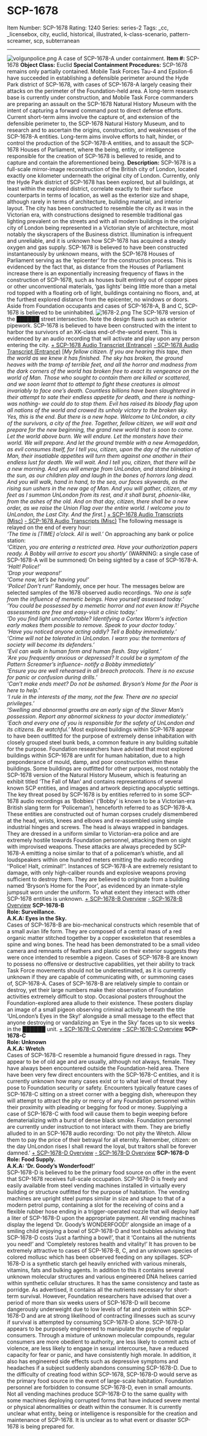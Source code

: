# SCP-1678
Item Number: SCP-1678
Rating: 1240
Series: series-2
Tags: _cc, _licensebox, city, euclid, historical, illustrated, k-class-scenario, pattern-screamer, scp, subterranean

---

![volgunpolice.png](https://scp-wiki.wdfiles.com/local--files/scp-1678/volgunpolice.png)
A case of SCP-1678-A under containment.
**Item #:** SCP-1678
**Object Class:** Euclid
**Special Containment Procedures:** SCP-1678 remains only partially contained. Mobile Task Forces Tau-4 and Epsilon-6 have succeeded in establishing a defensible perimeter around the Hyde Park district of SCP-1678, with cases of SCP-1678-A largely ceasing their attacks on the perimeter of the Foundation-held area. A long-term research base is currently under construction, and Mobile Task Force commanders are preparing an assault on the SCP-1678 Natural History Museum with the intent of capturing a forward command post to direct defense efforts. Current short-term aims involve the capture of, and extension of the defensible perimeter to, the SCP-1678 Natural History Museum, and to research and to ascertain the origins, construction, and weaknesses of the SCP-1678-A entities. Long-term aims involve efforts to halt, hinder, or control the production of the SCP-1678-A entities, and to assault the SCP-1678 Houses of Parliament, where the being, entity, or intelligence responsible for the creation of SCP-1678 is believed to reside, and to capture and contain the aforementioned being.
**Description:** SCP-1678 is a full-scale mirror-image reconstruction of the British city of London, located exactly one kilometer underneath the original city of London. Currently, only the Hyde Park district of SCP-1678 has been explored, but all buildings, at least within the explored district, correlate exactly to their surface counterparts in terms of location, as well as the exterior size and shape, although rarely in terms of architecture, building material, and interior layout. The city has been constructed to resemble the city as it was in the Victorian era, with constructions designed to resemble traditional gas lighting prevalent on the streets and with all modern buildings in the original city of London being represented in a Victorian style of architecture, most notably the skyscrapers of the Business district. Illumination is infrequent and unreliable, and it is unknown how SCP-1678 has acquired a steady oxygen and gas supply.
SCP-1678 is believed to have been constructed instantaneously by unknown means, with the SCP-1678 Houses of Parliament serving as the ‘epicenter’ for the construction process. This is evidenced by the fact that, as distance from the Houses of Parliament increase there is an exponentially increasing frequency of flaws in the construction of SCP-1678, such as houses built entirely out of copper pipes or other unconventional materials, ‘gas lights’ being little more than a metal rod topped with a floating orb of light, buildings containing no floors, and, at the furthest explored distance from the epicenter, no windows or doors. Aside from Foundation occupants and cases of SCP-1678-A, B and C, SCP-1678 is believed to be uninhabited.
![1678-2.png](https://scp-wiki.wdfiles.com/local--files/scp-1678/1678-2.png)
The SCP-1678 version of the ██████ street intersection. Note the design flaws such as exterior pipework.
SCP-1678 is believed to have been constructed with the intent to harbor the survivors of an XK-class end-of-the-world event. This is evidenced by an audio recording that will activate and play upon any person entering the city.
[\+ SCP-1678 Audio Transcript (Entrance)](javascript:;)
[\- SCP-1678 Audio Transcript (Entrance)](javascript:;)
[_My fellow citizen. If you are hearing this tape, then the world as we knew it has finished. The sky has broken, the ground heaves with the tramp of terrible feet, and all the horror and madness from the dark corners of the world has broken free to exact its vengeance on the world of Man. Those who sought to contain them are killed or scattered, and we soon learnt that to attempt to fight these creatures is almost invariably to face one’s death. Countless billions have been slaughtered in their attempt to sate their endless appetite for death, and there is nothing-was nothing- we could do to stop them. Evil has raised its bloody flag upon all nations of the world and crowed its unholy victory to the broken sky. Yes, this is the end._
_But there is a new hope._
_Welcome to UnLondon, a city of the survivors, a city of the free. Together, fellow citizen, we will wait and prepare for the new beginning, the grand new world that is soon to come. Let the world above burn. We will endure. Let the monsters have their world. We will prepare. And let the ground tremble with a new Armageddon, as evil consumes itself, for I tell you, citizen, upon the day of the ruination of Man, their insatiable appetites will turn them against one another in their endless lust for death. We will wait._
_And I tell you, citizen, that there will be a new morning. And you will emerge from UnLondon, and stand blinking in the sun, as our children play and laugh in the bones of horrors long dead. And you will walk, hand in hand, to the sea, our faces skywards, as the rising sun ushers in the new age of Man. And you will gather, citizen, at my feet as I summon UnLondon from its rest, and it shall burst, phoenix-like, from the ashes of the old. And on that day, citizen, there shall be a new order, as we raise the Union Flag over the entire world._
_I welcome you to UnLondon, the Last City._
_And the first._]
[\+ SCP-1678 Audio Transcripts (Misc)](javascript:;)
[\- SCP-1678 Audio Transcripts (Misc)](javascript:;)
The following message is relayed on the end of every hour:  
_‘The time is [TIME] o’clock. All is well.’_
On approaching any bank or police station:  
_‘Citizen, you are entering a restricted area. Have your authorization papers ready. A Bobby will arrive to escort you shortly’_ (WARNING: a single case of SCP-1678-A will be summoned)
On being sighted by a case of SCP-1678-A.  
_‘Halt! Police!’_  
_‘Drop your weapons!’_  
_‘Come now, let’s be having you!’_  
_‘Police! Don’t run!’_
Randomly, once per hour. The messages below are selected samples of the 1678 observed audio recordings.
_‘No one is safe from the influence of memetic beings. Have yourself assessed today.’_  
_‘You could be possessed by a memetic horror and not even know it! Psyche assessments are free and easy-visit a clinic today.’_  
_‘Do you find light uncomfortable? Identifying a Cortex Worm's infection early makes them possible to remove. Speak to your doctor today.’_  
_‘Have you noticed anyone acting oddly? Tell a Bobby immediately.’_  
_‘Crime will not be tolerated in UnLondon. I warn you: the tormentors of society will become its defenders.’_  
_‘Evil can walk in human form and human flesh. Stay vigilant.’_  
_‘Are you frequently anxious or depressed? It could be a symptom of the Pattern Screamer’s influence- notify a Bobby immediately’_  
_‘Ensure you are well rehearsed in all breach protocols. There is no excuse for panic or confusion during drills.’_  
_‘Can’t make ends meet? Do not be ashamed. Bryson’s Home for the Poor is here to help.’_  
_‘I rule in the interests of the many, not the few. There are no special privileges.’_  
_‘Swelling and abnormal growths are an early sign of the Slaver Man’s possession. Report any abnormal sickness to your doctor immediately.’_  
_‘Each and every one of you is responsible for the safety of UnLondon and its citizens. Be watchful.’_
Most explored buildings within SCP-1678 appear to have been outfitted for the purpose of extremely dense inhabitation with closely grouped steel bunk beds, a common feature in any building suitable for the purpose. Foundation researchers have advised that most explored buildings within SCP-1678 are unfit for human habitation, due to a high preponderance of mould, damp, and poor construction within these buildings. Some buildings are outfitted for other purposes, most notably the SCP-1678 version of the Natural History Museum, which is featuring an exhibit titled ‘The Fall of Man’ and contains representations of several known SCP entities, and images and artwork depicting apocalyptic settings.
The key threat posed by SCP-1678 is by entities referred to in some SCP-1678 audio recordings as ‘Bobbies’ (‘Bobby’ is known to be a Victorian-era British slang term for ‘Policeman’), henceforth referred to as SCP-1678-A. These entities are constructed out of human corpses crudely dismembered at the head, wrists, knees and elbows and re-assembled using simple industrial hinges and screws. The head is always wrapped in bandages. They are dressed in a uniform similar to Victorian-era police and are extremely hostile towards Foundation personnel, attacking them on sight with improvised weapons. These attacks are always preceded by SCP-1678-A emitting a noise similar to that of a policeman’s whistle, and all loudspeakers within one hundred meters emitting the audio recording ‘‘Police! Halt, criminal!’’. Instances of SCP-1678-A are extremely resistant to damage, with only high-caliber rounds and explosive weapons proving sufficient to destroy them. They are believed to originate from a building named ‘Bryson’s Home for the Poor’, as evidenced by an inmate-style jumpsuit worn under the uniform.
To what extent they interact with other SCP-1678 entities is unknown.
[\+ SCP-1678-B Overview](javascript:;)
[\- SCP-1678-B Overview](javascript:;)
**SCP-1678-B**  
**Role: Surveillance.**  
**A.K.A: Eyes in the Sky.**  
Cases of SCP-1678-B are bio-mechanical constructs which resemble that of a small avian life form. They are composed of a central mass of a red organic matter stitched together by a copper exoskeleton that resembles a spine and wing bones. The head has been demonstrated to be a small video camera and remnants of feathers and plastic on their exterior suggests they were once intended to resemble a pigeon. Cases of SCP-1678-B are known to possess no offensive or destructive capabilities, yet their ability to track Task Force movements should not be underestimated, as it is currently unknown if they are capable of communicating with, or summoning cases of, SCP-1678-A. Cases of SCP-1678-B are relatively simple to contain or destroy, yet their large numbers make their observation of Foundation activities extremely difficult to stop.
Occasional posters throughout the Foundation-explored area allude to their existence. These posters display an image of a small pigeon observing criminal activity beneath the title ‘UnLondon’s Eyes in the Sky!’ alongside a small message to the effect that anyone destroying or vandalizing an ‘Eye in the Sky’ faces up to six weeks in the ██████ unit.
[\+ SCP-1678-C Overview](javascript:;)
[\- SCP-1678-C Overview](javascript:;)
**SCP-1678-C**  
**Role: Unknown**  
**A.K.A: Wretch**  
Cases of SCP-1678-C resemble a humanoid figure dressed in rags. They appear to be of old age and are usually, although not always, female. They have always been encountered outside the Foundation-held area.
There have been very few direct encounters with the SCP-1678-C entities, and it is currently unknown how many cases exist or to what level of threat they pose to Foundation security or safety. Encounters typically feature cases of SCP-1678-C sitting on a street corner with a begging dish, whereupon they will attempt to attract the pity or mercy of any Foundation personnel within their proximity with pleading or begging for food or money. Supplying a case of SCP-1678-C with food will cause them to begin weeping before dematerializing with a burst of dense black smoke. Foundation personnel are currently under instruction to not interact with them.
They are briefly alluded to in an SCP-1678 audio recording: ‘Do not pity the Wretch. Allow them to pay the price of their betrayal for all eternity. Remember, citizen: on the day UnLondon rises I shall reward the loyal, but traitors shall be forever damned.’
[\+ SCP-1678-D Overview](javascript:;)
[\- SCP-1678-D Overview](javascript:;)
**SCP-1678-D**  
**Role: Food Supply.**  
**A.K.A: ‘Dr. Goody’s Wonderfood!’**  
SCP-1678-D is believed to be the primary food source on offer in the event that SCP-1678 receives full-scale occupation. SCP-1678-D is freely and easily available from steel vending machines installed in virtually every building or structure outfitted for the purpose of habitation. The vending machines are upright steel pumps similar in size and shape to that of a modern petrol pump, containing a slot for the receiving of coins and a flexible rubber hose ending in a trigger-operated nozzle that will deploy half a liter of SCP-1678-D upon the appropriate payment. All vending machines display the legend ‘Dr. Goody’s WONDERFOOD!’ alongside an image of a smiling child enjoying a bowl of SCP-1678-D and text bubbles advising that SCP-1678-D costs ‘Just a farthing a bowl!’, that it ‘Contains all the nutrients you need!’ and ‘Completely restores health and vitality!’ It has proven to be extremely attractive to cases of SCP-1678-B, C, and an unknown species of colored mollusc which has been observed feeding on any spillages.
SCP-1678-D is a synthetic starch gel heavily enriched with various minerals, vitamins, fats and bulking agents. In addition to this it contains several unknown molecular structures and various engineered DNA helixes carried within synthetic cellular structures. It has the same consistency and taste as porridge. As advertised, it contains all the nutrients necessary for short-term survival. However, Foundation researchers have advised that over a period of more than six weeks users of SCP-1678-D will become dangerously underweight due to low levels of fat and protein within SCP-1678-D and are at strong likelihood of contracting illnesses such as scurvy if survival is attempted by consuming SCP-1678-D alone.
SCP-1678-D appears to be purposely engineered to manipulate the psyche of regular consumers. Through a mixture of unknown molecular compounds, regular consumers are more obedient to authority, are less likely to commit acts of violence, are less likely to engage in sexual intercourse, have a reduced capacity for fear or panic, and have consistently high morale. In addition, it also has engineered side effects such as depressive symptoms and headaches if a subject suddenly abandons consuming SCP-1678-D. Due to the difficulty of creating food within SCP-1678, SCP-1678-D would serve as the primary food source in the event of large-scale habitation.
Foundation personnel are forbidden to consume SCP-1678-D, even in small amounts. Not all vending machines produce SCP-1678-D to the same quality with some machines deploying corrupted forms that have induced severe mental or physical abnormalities or death within the consumer.
It is currently unclear what entity, being or intelligence is responsible for the creation and maintenance of SCP-1678. It is unclear as to what event or disaster SCP-1678 is being prepared for.